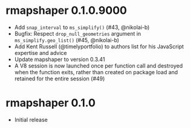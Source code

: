 # rmapshaper 0.1.0.9000

* Add `snap_interval` to `ms_simplify()` (#43, @nikolai-b)
* Bugfix: Respect `drop_null_geometries` argument in `ms_simplify.geo_list()` (#45, @nikolai-b)
* Add Kent Russell (@timelyportfolio) to authors list for his JavaScript expertise and advice
* Update mapshaper to version 0.3.41
* A V8 session is now launched once per function call and destroyed when the function exits, rather than created on package load and retained for the entire session (#49)

# rmapshaper 0.1.0

* Initial release



